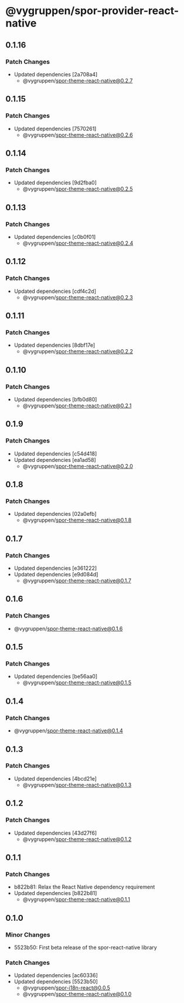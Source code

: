 # @vygruppen/spor-provider-react-native

## 0.1.16

### Patch Changes

- Updated dependencies [2a708a4]
  - @vygruppen/spor-theme-react-native@0.2.7

## 0.1.15

### Patch Changes

- Updated dependencies [7570261]
  - @vygruppen/spor-theme-react-native@0.2.6

## 0.1.14

### Patch Changes

- Updated dependencies [9d2fba0]
  - @vygruppen/spor-theme-react-native@0.2.5

## 0.1.13

### Patch Changes

- Updated dependencies [c0b0f01]
  - @vygruppen/spor-theme-react-native@0.2.4

## 0.1.12

### Patch Changes

- Updated dependencies [cdf4c2d]
  - @vygruppen/spor-theme-react-native@0.2.3

## 0.1.11

### Patch Changes

- Updated dependencies [8dbf17e]
  - @vygruppen/spor-theme-react-native@0.2.2

## 0.1.10

### Patch Changes

- Updated dependencies [bfb0d80]
  - @vygruppen/spor-theme-react-native@0.2.1

## 0.1.9

### Patch Changes

- Updated dependencies [c54d418]
- Updated dependencies [ea1ad58]
  - @vygruppen/spor-theme-react-native@0.2.0

## 0.1.8

### Patch Changes

- Updated dependencies [02a0efb]
  - @vygruppen/spor-theme-react-native@0.1.8

## 0.1.7

### Patch Changes

- Updated dependencies [e361222]
- Updated dependencies [e9d084d]
  - @vygruppen/spor-theme-react-native@0.1.7

## 0.1.6

### Patch Changes

- @vygruppen/spor-theme-react-native@0.1.6

## 0.1.5

### Patch Changes

- Updated dependencies [be56aa0]
  - @vygruppen/spor-theme-react-native@0.1.5

## 0.1.4

### Patch Changes

- @vygruppen/spor-theme-react-native@0.1.4

## 0.1.3

### Patch Changes

- Updated dependencies [4bcd21e]
  - @vygruppen/spor-theme-react-native@0.1.3

## 0.1.2

### Patch Changes

- Updated dependencies [43d27f6]
  - @vygruppen/spor-theme-react-native@0.1.2

## 0.1.1

### Patch Changes

- b822b81: Relax the React Native dependency requirement
- Updated dependencies [b822b81]
  - @vygruppen/spor-theme-react-native@0.1.1

## 0.1.0

### Minor Changes

- 5523b50: First beta release of the spor-react-native library

### Patch Changes

- Updated dependencies [ac60336]
- Updated dependencies [5523b50]
  - @vygruppen/spor-i18n-react@0.0.5
  - @vygruppen/spor-theme-react-native@0.1.0
